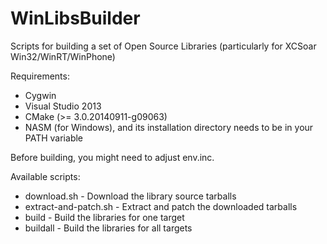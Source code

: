 WinLibsBuilder
==============

Scripts for building a set of Open Source Libraries (particularly for XCSoar Win32/WinRT/WinPhone)

Requirements:
* Cygwin
* Visual Studio 2013
* CMake (>= 3.0.20140911-g09063)
* NASM (for Windows), and its installation directory needs to be in your PATH variable

Before building, you might need to adjust env.inc.

Available scripts:
* download.sh - Download the library source tarballs
* extract-and-patch.sh - Extract and patch the downloaded tarballs
* build - Build the libraries for one target
* buildall - Build the libraries for all targets
